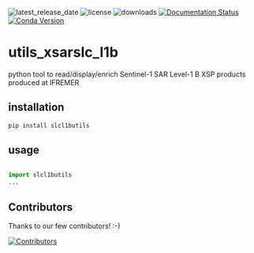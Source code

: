 ![latest_release_date](https://anaconda.org/conda-forge/slcl1butils/badges/latest_release_date.svg)
![license](https://anaconda.org/conda-forge/slcl1butils/badges/license.svg)
![downloads](https://anaconda.org/conda-forge/slcl1butils/badges/downloads.svg)
[![Documentation Status](https://readthedocs.org/projects/slcl1butils/badge/?version=latest)](https://slcl1butils.readthedocs.io/en/latest/?badge=latest)
[![Conda Version](https://img.shields.io/conda/vn/conda-forge/slcl1butils.svg)](https://anaconda.org/conda-forge/slcl1butils)

# utils_xsarslc_l1b

python tool to read/display/enrich Sentinel-1 SAR Level-1 B XSP products produced at IFREMER

## installation

```bash
pip install slcl1butils
```

## usage

```python

import slcl1butils
...
```

## Contributors

Thanks to our few contributors! :-)

[![Contributors](https://contrib.rocks/image?repo=umr-lops/utils_xsarslc_l1b)](https://github.com/umr-lops/utils_xsarslc_l1b/graphs/contributors)
